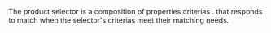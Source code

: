 The product selector is a composition of properties criterias . that responds to match when the selector's criterias meet their matching needs. 